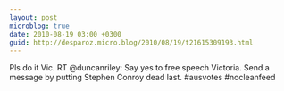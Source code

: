 ```yaml
---
layout: post
microblog: true
date: 2010-08-19 03:00 +0300
guid: http://desparoz.micro.blog/2010/08/19/t21615309193.html
---
```

Pls do it Vic. RT @duncanriley: Say yes to free speech Victoria. Send a message by putting Stephen Conroy dead last. #ausvotes #nocleanfeed
